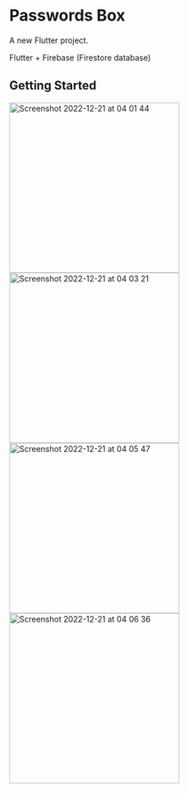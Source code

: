 # Passwords Box

A new Flutter project.

Flutter + Firebase (Firestore database)

## Getting Started

<p> 
<img width="305" alt="Screenshot 2022-12-21 at 04 01 44" src="https://user-images.githubusercontent.com/32681497/208811499-788dc85f-a18c-4cae-acf7-45bf4909b217.png">
  
<img width="305" alt="Screenshot 2022-12-21 at 04 03 21" src="https://user-images.githubusercontent.com/32681497/208811504-8a5b51c5-ba7e-426a-a4d0-5beba77bae9b.png">
  
  
<img width="305" alt="Screenshot 2022-12-21 at 04 05 47" src="https://user-images.githubusercontent.com/32681497/208811515-a67af828-a6c4-4ffc-9fd3-79908ca0c645.png">
  
<img width="305" alt="Screenshot 2022-12-21 at 04 06 36" src="https://user-images.githubusercontent.com/32681497/208811522-3d47d8cd-b911-4a16-a23f-49bc6c194f34.png">
  
</p>







